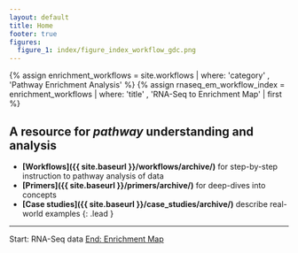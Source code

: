 ```yaml
---
layout: default
title: Home
footer: true
figures:
  figure_1: index/figure_index_workflow_gdc.png
---
```


{% assign enrichment_workflows = site.workflows | where: 'category' , 'Pathway Enrichment Analysis' %}
{% assign rnaseq_em_workflow_index = enrichment_workflows | where: 'title' , 'RNA-Seq to Enrichment Map' | first %}

## A resource for *pathway* understanding and analysis

  - **[Workflows]({{ site.baseurl }}/workflows/archive/)** for step-by-step instruction to pathway analysis of data
  - **[Primers]({{ site.baseurl }}/primers/archive/)** for deep-dives into concepts
  - **[Case studies]({{ site.baseurl }}/case_studies/archive/)** describe real-world examples
  {: .lead }

<hr/>

<div class="panel panel-default guide-index">
  <div class="panel-heading">
    <p class="panel-title text-center">
      Start: RNA-Seq data <span class="glyphicon glyphicon-menu-right" aria-hidden="true"></span>
      <a href="http://journals.plos.org/plosone/article?id=10.1371/journal.pone.0013984" target="_blank">End: Enrichment Map</a>
    </p>
  </div>
  <div class="panel-body">
    <a href="{{ site.baseurl }}{{ rnaseq_em_workflow_index.url }}" target="_blank">
      <div id="index-concepts-chart-emseq" data-baseurl="{{ site.baseurl }}"></div>
    </a>
  </div>
</div>
